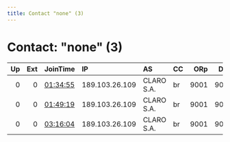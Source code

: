 ```yaml
---
title: Contact "none" (3)
---
```


# Contact: "none" (3)

|   Up |   Ext | JoinTime                                                                                            | IP             | AS         | CC   |   ORp |   Dirp | OS    | Version   | Nickname   |   eFamMembers |
|-----:|------:|:----------------------------------------------------------------------------------------------------|:---------------|:-----------|:-----|------:|-------:|:------|:----------|:-----------|--------------:|
|    0 |     0 | [01:34:55](https://metrics.torproject.org/rs.html#details/4B608293A1D7EFA5BF2397D0738CD26EA984D127) | 189.103.26.109 | CLARO S.A. | br   |  9001 |   9030 | Linux | 0.3.2.10  | bcm2837    |             1 |
|    0 |     0 | [01:49:19](https://metrics.torproject.org/rs.html#details/296077D3AF2F2B4BFC855F04B4D882235D196D18) | 189.103.26.109 | CLARO S.A. | br   |  9001 |   9030 | Linux | 0.3.2.10  | bcm2837    |             1 |
|    0 |     0 | [03:16:04](https://metrics.torproject.org/rs.html#details/384E20E6953C5FFB2EAB53A4DE6DD9F863235F07) | 189.103.26.109 | CLARO S.A. | br   |  9001 |   9030 | Linux | 0.3.2.10  | bcm2837    |             1 |
